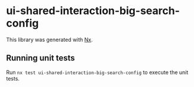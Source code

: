 # ui-shared-interaction-big-search-config

This library was generated with [Nx](https://nx.dev).

## Running unit tests

Run `nx test ui-shared-interaction-big-search-config` to execute the unit tests.
